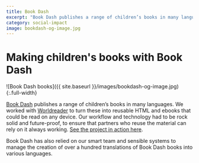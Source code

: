 ```yaml
---
title: Book Dash
excerpt: "Book Dash publishes a range of children’s books in many languages. We worked with Worldreader to turn these into reusable HTML and ebooks that could be read on any device."
category: social-impact
image: bookdash-og-image.jpg
---
```


# Making children's books with Book Dash

![Book Dash books]({{ site.baseurl }}/images/bookdash-og-image.jpg)
{:.full-width}

[Book Dash](http://bookdash.org) publishes a range of children’s books in many languages. We worked with [Worldreader](http://www.worldreader.org/) to turn these into reusable HTML and ebooks that could be read on any device. Our workflow and technology had to be rock solid and future-proof, to ensure that partners who reuse the material can rely on it always working. [See the project in action here](http://bookdash.github.io/bookdash-books/).

Book Dash has also relied on our smart team and sensible systems to manage the creation of over a hundred translations of Book Dash books into various languages.
